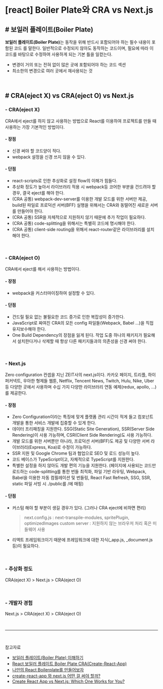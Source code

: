 # [react] Boiler Plate와 CRA vs Next.js

## # 보일러 플레이트(Boiler Plate)

<strong>보일러 플레이트(Boiler Plate)</strong>는 동작을 위해 반드시 포함되어야 하는 필수 내용이 포함된 코드 를 말한다. 일반적으로 수정되지 않아도 동작하는 코드이며, 필요에 따라 이 코드를 바탕으로 수정하여 사용하게 되는 기본 틀을 일컫는다.

>

- 변경이 거의 또는 전혀 없이 많은 곳에 포함되어야 하는 코드 섹션
- 최소한의 변경으로 여러 곳에서 재사용되는 것

<br>

## # CRA(eject X) vs CRA(eject O) vs Next.js

### - CRA(eject X)

CRA에서 eject를 하지 않고 사용하는 방법으로 React를 이용하여 프로젝트를 만들 때 사용하는 가장 기본적인 방법이다.

#### - 장점

- 신경 써야 할 코드양이 적다.
- webpack 설정을 신경 쓰지 않을 수 있다.

#### - 단점

- react-scripts로 인한 추상화로 설정 flow의 이해가 힘들다.
- 추상화 정도가 높아서 라이브러리 적용 시 webpack등 코어한 부분을 건드려야 할 경우, 결국 eject를 해야 한다.
- (CRA 공통) webpack-dev-server를 이용한 개발 모드를 위한 서버만 제공, build된 파일로 프로덕션 서버(BFF) 실행을 위해서는 CRA와 동떨어진 새로운 서버를 만들어야 한다.
- (CRA 공통) SSR을 자체적으로 지원하지 않기 때문에 추가 작업이 필요하다.
- (CRA 공통) code-splitting을 위해서는 특별히 코드에 명시해야 한다.
- (CRA 공통) client-side routing을 위해서 react-router같은 라이브러리를 설치해야 한다.

<br>

### - CRA(eject O)

CRA에서 eject를 해서 사용하는 방법이다.

#### - 장점

- webpack을 커스터마이징하여 설정할 수 있다.

#### - 단점

- 건드릴 필요 없는 불필요한 코드 증가로 인한 복잡성이 증가한다.
- JavaScript로 짜여진 CRA의 모든 config 파일들(Webpack, Babel ...)을 직접 유지보수해야 한다.
- One Build Dependency의 장점을 잃게 된다. 작업 도중 하나의 패키지가 필요해서 설치한다거나 삭제할 때 항상 다른 패키지들과의 의존성을 신경 써야 한다.

<br>

### - Next.js

Zero configuration 컨셉을 지닌 ZEIT사의 next.js이다. 카카오 페이지, 트리플, 하이퍼커넥트, 우아한 형제들 웹툰, Netflix, Tencent News, Twitch, Hulu, Nike, Uber 등 다양한 곳에서 사용하며 수십 가지 다양한 라이브러리 연동 예제(redux, apollo, …)를 제공한다.

#### - 장점

- Zero Configuration이라는 특징에 맞게 플랫폼 관리 시간이 적게 들고 컴포넌트 개발을 통한 서비스 개발에 집중할 수 있게 한다.
- 데이터 프리패칭을 지원한다. SSG(Static Site Generation), SSR(Server Side Rendering)이 사용 가능하며, CSR(Client Side Rendering)도 사용 가능하다.
- 개발 모드를 위한 서버뿐만 아니라, 프로덕션 서버(BFF)도 제공 및 다양한 서버 라이브러리(Express, Koa)로 수정이 가능하다.
- SSR 지원 및 Google Chrome 팀과 협업으로 SEO 및 로드 성능이 높다.
- 코드 베이스가 TypeScript이고, 자체적으로 TypeScript를 지원한다.
- 특별한 설정을 하지 않아도 개발 편의 기능을 지원한다. (페이지에 사용되는 코드만 로드하는 code-splitting를 통한 번들 최적화, 파일 기반 라우팅, Webpack, Babel을 이용한 자동 컴필레이션 및 번들링, React Fast Refresh, SSG, SSR, static 파일 서빙 시 ./public를 /에 매핑)

#### - 단점

- 커스텀 해야 할 부분이 생길 경우가 있다. (그러나 CRA eject에 비하면 편리)
  > next.config.js : next-transpile-modules, spritePlugin, optimizedImages
  > custom server : 지원하지 않는 브라우저 처리 혹은 미들웨어 사용
- 리액트 프레임워크이기 때문에 프레임워크에 대한 지식(\_app.js, \_document.js 등)이 필요하다.

<br>

### - 추상화 정도

CRA(eject X) > Next.js > CRA(eject O)

<br>

### - 개발자 경험

Next.js > CRA(eject X) > CRA(eject O)

<br>

---

<br>

참고자료

- <a href="https://coding-grandpa.tistory.com/2" target='_blank'>보일러 플레이트(Boiler Plate) 이해하기</a>
- <a href="https://velog.io/@lua_aw/201105-2-React-%EB%B3%B4%EC%9D%BC%EB%9F%AC%ED%94%8C%EB%A0%88%EC%9D%B4%ED%8A%B8-CRACreate-React-App" target='_blank'>React 보일러 플레이트 Boiler Plate CRA(Create-React-App)</a>
- <a href="https://blog-lino.dev/react/create-react-boilerplate/" target='_blank'>나만의 React Boilerplate를 만들어보자</a>
- <a href="https://geonlee.tistory.com/216" target='_blank'>create-react-app 와 next.js 어떤 걸 써야 할까?
- <a href="https://medium.com/@OPTASY.com/create-react-app-vs-next-js-which-one-should-you-go-with-for-building-your-next-app-c025159dc0b" target='_blank'>Create React App vs Next.js: Which One Works for You?
